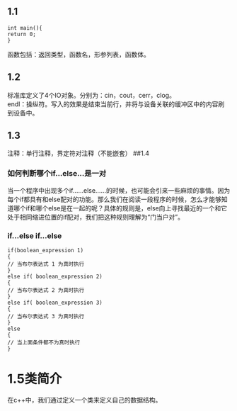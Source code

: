 ## 1.1
	int main(){
	return 0;
	}
函数包括：返回类型，函数名，形参列表，函数体。
## 1.2
标准库定义了4个IO对象。分别为：cin，cout，cerr，clog。    
endl：操纵符。写入的效果是结束当前行，并将与设备关联的缓冲区中的内容刷到设备中。
## 1.3
注释：单行注释，界定符对注释（不能嵌套）
##1.4
### 如何判断哪个if...else...是一对
当一个程序中出现多个if……else……的时候，也可能会引来一些麻烦的事情。因为每个if都具有和else配对的功能。那么我们在阅读一段程序的时候，怎么才能够知道哪个if和哪个else是在一起的呢？具体的规则是，else向上寻找最近的一个和它处于相同缩进位置的if配对，我们把这种规则理解为“门当户对”。
### if...else if...else
	if(boolean_expression 1)
	{
   	// 当布尔表达式 1 为真时执行
	}
	else if( boolean_expression 2)
	{
   	// 当布尔表达式 2 为真时执行
	}
	else if( boolean_expression 3)
	{
   	// 当布尔表达式 3 为真时执行
	}
	else 
	{
   	// 当上面条件都不为真时执行
	}
# 1.5类简介
在c++中，我们通过定义一个类来定义自己的数据结构。
